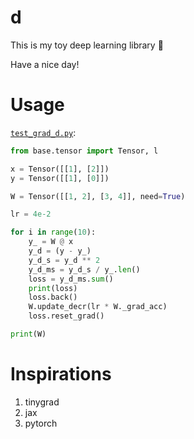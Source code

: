 # d
This is my toy deep learning library 🤍  

Have a nice day!

# Usage
[`test_grad_d.py`](./test_grad_d.py):
```python
from base.tensor import Tensor, l

x = Tensor([[1], [2]])
y = Tensor([[1], [0]])

W = Tensor([[1, 2], [3, 4]], need=True)

lr = 4e-2

for i in range(10):
    y_ = W @ x
    y_d = (y - y_)
    y_d_s = y_d ** 2
    y_d_ms = y_d_s / y_.len()
    loss = y_d_ms.sum()
    print(loss)
    loss.back()
    W.update_decr(lr * W._grad_acc)
    loss.reset_grad()

print(W)
```

# Inspirations
1. tinygrad
2. jax
3. pytorch